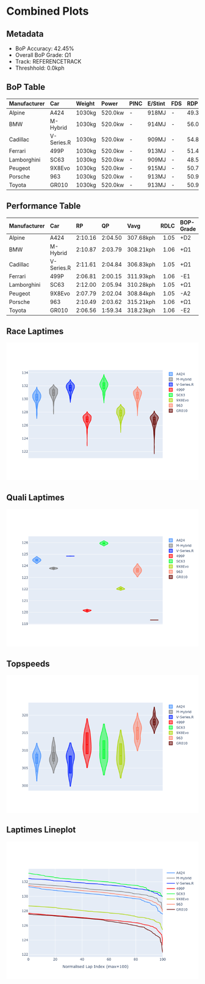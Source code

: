 # Combined Plots

## Metadata

- BoP Accuracy: 42.45%
- Overall BoP Grade: Ω1
- Track: REFERENCETRACK
- Threshhold: 0.0kph

## BoP Table
| Manufacturer   | Car        | Weight   | Power   | PINC   | E/Stint   | FDS   | RDP    | QDP     | TDP   |
|:---------------|:-----------|:---------|:--------|:-------|:----------|:------|:-------|:--------|:------|
| Alpine         | A424       | 1030kg   | 520.0kw | -      | 918MJ     | -     | 49.36% | 50.00%  | 1.83% |
| BMW            | M-Hybrid   | 1030kg   | 520.0kw | -      | 914MJ     | -     | 56.07% | 66.67%  | 2.08% |
| Cadillac       | V-Series.R | 1030kg   | 520.0kw | -      | 909MJ     | -     | 54.89% | 100.00% | 2.44% |
| Ferrari        | 499P       | 1030kg   | 520.0kw | -      | 913MJ     | -     | 51.49% | 60.00%  | 0.79% |
| Lamborghini    | SC63       | 1030kg   | 520.0kw | -      | 909MJ     | -     | 48.50% | 100.00% | 1.90% |
| Peugeot        | 9X8Evo     | 1030kg   | 520.0kw | -      | 915MJ     | -     | 50.72% | 100.00% | 1.40% |
| Porsche        | 963        | 1030kg   | 520.0kw | -      | 913MJ     | -     | 50.90% | 22.22%  | 1.58% |
| Toyota         | GR010      | 1030kg   | 520.0kw | -      | 913MJ     | -     | 50.98% | 20.00%  | 3.14% |

## Performance Table
| Manufacturer   | Car        | RP      | QP      | Vavg      |   RDLC | BOP-Grade   | Match   |
|:---------------|:-----------|:--------|:--------|:----------|-------:|:------------|:--------|
| Alpine         | A424       | 2:10.16 | 2:04.50 | 307.68kph |   1.05 | +D2         | 63.36%  |
| BMW            | M-Hybrid   | 2:10.87 | 2:03.79 | 308.21kph |   1.06 | +Ω1         | 24.23%  |
| Cadillac       | V-Series.R | 2:11.61 | 2:04.84 | 306.83kph |   1.05 | +Ω1         | 6.98%   |
| Ferrari        | 499P       | 2:06.81 | 2:00.15 | 311.93kph |   1.06 | -E1         | 55.92%  |
| Lamborghini    | SC63       | 2:12.00 | 2:05.94 | 310.28kph |   1.05 | +Ω1         | 2.06%   |
| Peugeot        | 9X8Evo     | 2:07.79 | 2:02.04 | 308.84kph |   1.05 | -A2         | 91.43%  |
| Porsche        | 963        | 2:10.49 | 2:03.62 | 315.21kph |   1.06 | +Ω1         | 42.55%  |
| Toyota         | GR010      | 2:06.56 | 1:59.34 | 318.23kph |   1.06 | -E2         | 53.11%  |

## Race Laptimes
![Race Laptimes](images/race_violin.png)

## Quali Laptimes
![Quali Laptimes](images/quali_violin.png)

## Topspeeds
![Topspeeds](images/topspeed_violin.png)

## Laptimes Lineplot
![Laptimes Lineplot](images/laptime_line.png)

